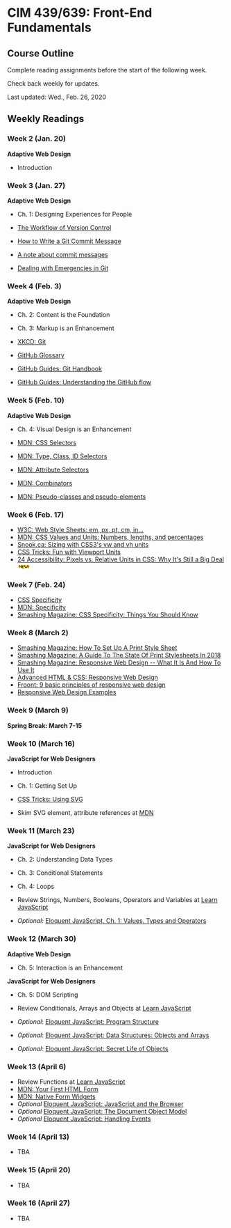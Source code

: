 # CIM 439/639: Front-End Fundamentals
## Course Outline

Complete reading assignments before the start of the following week.

Check back weekly for updates.

Last updated: Wed., Feb. 26, 2020


## Weekly Readings

### Week 2 (Jan. 20)

**Adaptive Web Design**
- Introduction

### Week 3 (Jan. 27)

**Adaptive Web Design**
- Ch. 1: Designing Experiences for People

- [The Workflow of Version Control](https://www.git-tower.com/learn/cheat-sheets/vcs-workflow)
- [How to Write a Git Commit Message](https://chris.beams.io/posts/git-commit/)
- [A note about commit messages](https://tbaggery.com/2008/04/19/a-note-about-git-commit-messages.html)
- [Dealing with Emergencies in Git](https://24ways.org/2014/dealing-with-emergencies-in-git/)

### Week 4 (Feb. 3)

**Adaptive Web Design**
- Ch. 2: Content is the Foundation
- Ch. 3: Markup is an Enhancement

- [XKCD: Git](https://xkcd.com/1597/)
- [GitHub Glossary](https://help.github.com/en/articles/github-glossary)
- [GitHub Guides: Git Handbook](https://guides.github.com/introduction/git-handbook/)
- [GitHub Guides: Understanding the GitHub flow](https://guides.github.com/introduction/flow/)

### Week 5 (Feb. 10)

**Adaptive Web Design**
- Ch. 4: Visual Design is an Enhancement

- [MDN: CSS Selectors](https://developer.mozilla.org/en-US/docs/Learn/CSS/Building_blocks/Selectors)
- [MDN: Type, Class, ID Selectors](https://developer.mozilla.org/en-US/docs/Learn/CSS/Building_blocks/Selectors/Type_Class_and_ID_Selectors)
- [MDN: Attribute Selectors](https://developer.mozilla.org/en-US/docs/Learn/CSS/Building_blocks/Selectors/Attribute_selectors)
- [MDN: Combinators](https://developer.mozilla.org/en-US/docs/Learn/CSS/Building_blocks/Selectors/Combinators)
- [MDN: Pseudo-classes and pseudo-elements](https://developer.mozilla.org/en-US/docs/Learn/CSS/Building_blocks/Selectors/Pseudo-classes_and_pseudo-elements)

### Week 6 (Feb. 17)

- [W3C: Web Style Sheets: em, px, pt, cm, in...](https://www.w3.org/Style/Examples/007/units.en.html)
- [MDN: CSS Values and Units: Numbers, lengths, and percentages](https://developer.mozilla.org/en-US/docs/Learn/CSS/Building_blocks/Values_and_units#Numbers_lengths_and_percentages)
- [Snook.ca: Sizing with CSS3's vw and vh units](https://snook.ca/archives/html_and_css/vm-vh-units)
- [CSS Tricks: Fun with Viewport Units](https://css-tricks.com/fun-viewport-units/)
- [24 Accessibility: Pixels vs. Relative Units in CSS: Why It's Still a Big Deal](https://www.24a11y.com/2019/pixels-vs-relative-units-in-css-why-its-still-a-big-deal/) <img src="assets/new.gif" alt="New!" />

### Week 7 (Feb. 24)

- [CSS Specificity](https://cssspecificity.com/)
- [MDN: Specificity](https://developer.mozilla.org/en-US/docs/Web/CSS/Specificity)
- [Smashing Magazine: CSS Specificity: Things You Should Know](https://www.smashingmagazine.com/2007/07/css-specificity-things-you-should-know/)

### Week 8 (March 2)

- [Smashing Magazine: How To Set Up A Print Style Sheet](https://www.smashingmagazine.com/2011/11/how-to-set-up-a-print-style-sheet/)
- [Smashing Magazine: A Guide To The State Of Print Stylesheets In 2018](https://www.smashingmagazine.com/2018/05/print-stylesheets-in-2018/)
- [Smashing Magazine: Responsive Web Design -- What It Is And How To Use It](https://www.smashingmagazine.com/2011/01/guidelines-for-responsive-web-design/)
- [Advanced HTML & CSS: Responsive Web Design](https://learn.shayhowe.com/advanced-html-css/responsive-web-design/)
- [Froont: 9 basic principles of responsive web design](https://blog.froont.com/9-basic-principles-of-responsive-web-design/)
- [Responsive Web Design Examples](https://responsivedesign.is/examples/)

### Week 9 (March 9)

**Spring Break: March 7-15**

### Week 10 (March 16)

**JavaScript for Web Designers**
- Introduction
- Ch. 1: Getting Set Up

- [CSS Tricks: Using SVG](https://css-tricks.com/using-svg/)
- Skim SVG element, attribute references at [MDN](https://developer.mozilla.org/en-US/docs/Web/SVG)

### Week 11 (March 23)

**JavaScript for Web Designers**
- Ch. 2: Understanding Data Types
- Ch. 3: Conditional Statements
- Ch. 4: Loops

- Review Strings, Numbers, Booleans, Operators and Variables at [Learn JavaScript](https://www.javascript.com/learn/strings)
- *Optional*: [Eloquent JavaScript, Ch. 1: Values, Types and Operators](http://eloquentjavascript.net/01_values.html)

### Week 12 (March 30)

**Adaptive Web Design**
- Ch. 5: Interaction is an Enhancement

**JavaScript for Web Designers**
- Ch. 5: DOM Scripting

- Review Conditionals, Arrays and Objects at [Learn JavaScript](https://www.javascript.com/learn/conditionals)
- *Optional*: [Eloquent JavaScript: Program Structure](https://eloquentjavascript.net/02_program_structure.html)
- *Optional*: [Eloquent JavaScript: Data Structures: Objects and Arrays](https://eloquentjavascript.net/04_data.html)
- *Optional*: [Eloquent JavaScript: Secret Life of Objects](https://eloquentjavascript.net/06_object.html)

### Week 13 (April 6)

- Review Functions at [Learn JavaScript](https://www.javascript.com/learn/functions)
- [MDN: Your First HTML Form](https://developer.mozilla.org/en-US/docs/Learn/HTML/Forms/Your_first_HTML_form)
- [MDN: Native Form Widgets](https://developer.mozilla.org/en-US/docs/Learn/HTML/Forms/The_native_form_widgets)
- *Optional* [Eloquent JavaScript: JavaScript and the Browser](https://eloquentjavascript.net/13_browser.html)
- *Optional* [Eloquent JavaScript: The Document Object Model](https://eloquentjavascript.net/14_dom.html)
- *Optional* [Eloquent JavaScript: Handling Events](https://eloquentjavascript.net/15_event.html)

### Week 14 (April 13)

- TBA

### Week 15 (April 20)

- TBA

### Week 16 (April 27)

- TBA
